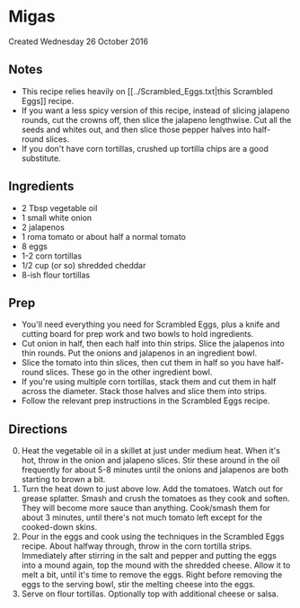 # Migas
Created Wednesday 26 October 2016

## Notes
* This recipe relies heavily on [[../Scrambled_Eggs.txt|this Scrambled Eggs]] recipe.
* If you want a less spicy version of this recipe, instead of slicing jalapeno rounds, cut the crowns off, then slice the jalapeno lengthwise. Cut all the seeds and whites out, and then slice those pepper halves into half-round slices.
* If you don't have corn tortillas, crushed up tortilla chips are a good substitute.

## Ingredients
* 2 Tbsp vegetable oil
* 1 small white onion
* 2 jalapenos
* 1 roma tomato or about half a normal tomato
* 8 eggs
* 1-2 corn tortillas
* 1/2 cup (or so) shredded cheddar
* 8-ish flour tortillas

## Prep
* You'll need everything you need for Scrambled Eggs, plus a knife and cutting board for prep work and two bowls to hold ingredients.
* Cut onion in half, then each half into thin strips. Slice the jalapenos into thin rounds. Put the onions and jalapenos in an ingredient bowl.
* Slice the tomato into thin slices, then cut them in half so you have half-round slices. These go in the other ingredient bowl.
* If you're using multiple corn tortillas, stack them and cut them in half across the diameter. Stack those halves and slice them into strips.
* Follow the relevant prep instructions in the Scrambled Eggs recipe.

## Directions
0. Heat the vegetable oil in a skillet at just under medium heat. When it's hot, throw in the onion and jalapeno slices. Stir these around in the oil frequently for about 5-8 minutes until the onions and jalapenos are both starting to brown a bit.
0. Turn the heat down to just above low. Add the tomatoes. Watch out for grease splatter. Smash and crush the tomatoes as they cook and soften. They will become more sauce than anything. Cook/smash them for about 3 minutes, until there's not much tomato left except for the cooked-down skins.
0. Pour in the eggs and cook using the techniques in the Scrambled Eggs recipe. About halfway through, throw in the corn tortilla strips. Immediately after stirring in the salt and pepper and putting the eggs into a mound again, top the mound with the shredded cheese. Allow it to melt a bit, until it's time to remove the eggs. Right before removing the eggs to the serving bowl, stir the melting cheese into the eggs.
0. Serve on flour tortillas. Optionally top with additional cheese or salsa.

